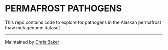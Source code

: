 # PERMAFROST PATHOGENS

This repo contains code to explore for pathogens in the Alaskan permafrost thaw metagenome dataset.

---

Maintained by [Chris Baker](https://github.com/bakerccm)
